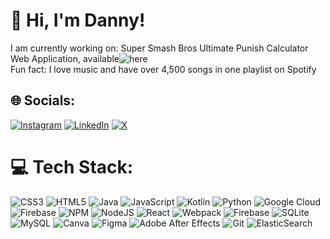 # 💫 Hi, I'm Danny!
I am currently working on: Super Smash Bros Ultimate Punish Calculator Web Application, available![here](https://ssbupuniushcalculator.com)<br>Fun fact: I love music and have over 4,500 songs in one playlist on Spotify<br>


## 🌐 Socials:
[![Instagram](https://img.shields.io/badge/Instagram-%23E4405F.svg?logo=Instagram&logoColor=white)](https://instagram.com/dannycuba_) [![LinkedIn](https://img.shields.io/badge/LinkedIn-%230077B5.svg?logo=linkedin&logoColor=white)](https://linkedin.com/in/daniel-cuba-355648311) [![X](https://img.shields.io/badge/X-black.svg?logo=X&logoColor=white)](https://x.com/SSBUPunishCalc) 

# 💻 Tech Stack:
![CSS3](https://img.shields.io/badge/css3-%231572B6.svg?style=flat&logo=css3&logoColor=white) ![HTML5](https://img.shields.io/badge/html5-%23E34F26.svg?style=flat&logo=html5&logoColor=white) ![Java](https://img.shields.io/badge/java-%23ED8B00.svg?style=flat&logo=openjdk&logoColor=white) ![JavaScript](https://img.shields.io/badge/javascript-%23323330.svg?style=flat&logo=javascript&logoColor=%23F7DF1E) ![Kotlin](https://img.shields.io/badge/kotlin-%237F52FF.svg?style=flat&logo=kotlin&logoColor=white) ![Python](https://img.shields.io/badge/python-3670A0?style=flat&logo=python&logoColor=ffdd54) ![Google Cloud](https://img.shields.io/badge/GoogleCloud-%234285F4.svg?style=flat&logo=google-cloud&logoColor=white) ![Firebase](https://img.shields.io/badge/firebase-%23039BE5.svg?style=flat&logo=firebase) ![NPM](https://img.shields.io/badge/NPM-%23CB3837.svg?style=flat&logo=npm&logoColor=white) ![NodeJS](https://img.shields.io/badge/node.js-6DA55F?style=flat&logo=node.js&logoColor=white) ![React](https://img.shields.io/badge/react-%2320232a.svg?style=flat&logo=react&logoColor=%2361DAFB) ![Webpack](https://img.shields.io/badge/webpack-%238DD6F9.svg?style=flat&logo=webpack&logoColor=black) ![Firebase](https://img.shields.io/badge/firebase-a08021?style=flat&logo=firebase&logoColor=ffcd34) ![SQLite](https://img.shields.io/badge/sqlite-%2307405e.svg?style=flat&logo=sqlite&logoColor=white) ![MySQL](https://img.shields.io/badge/mysql-4479A1.svg?style=flat&logo=mysql&logoColor=white) ![Canva](https://img.shields.io/badge/Canva-%2300C4CC.svg?style=flat&logo=Canva&logoColor=white) ![Figma](https://img.shields.io/badge/figma-%23F24E1E.svg?style=flat&logo=figma&logoColor=white) ![Adobe After Effects](https://img.shields.io/badge/Adobe%20After%20Effects-9999FF.svg?style=flat&logo=Adobe%20After%20Effects&logoColor=white) ![Git](https://img.shields.io/badge/git-%23F05033.svg?style=flat&logo=git&logoColor=white) ![ElasticSearch](https://img.shields.io/badge/-ElasticSearch-005571?style=flat&logo=elasticsearch)
